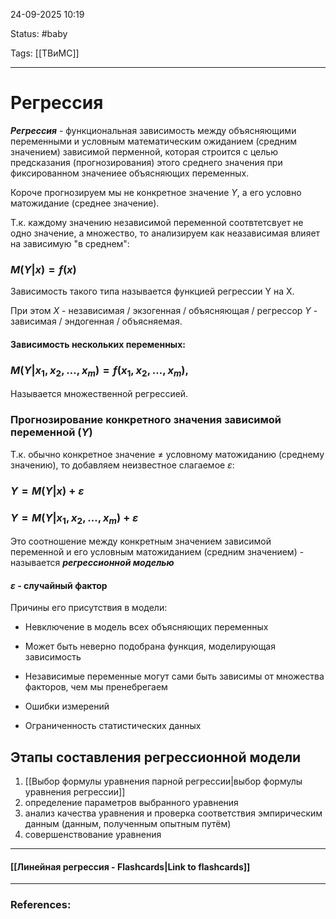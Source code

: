 
24-09-2025 10:19

Status: #baby 

Tags: [[ТВиМС]]

---
# Регрессия

***Регрессия*** - функциональная зависимость между объясняющими переменными и условным математическим ожиданием (средним значением) зависимой перменной, которая строится с целью предсказания (прогнозирования) этого среднего значения при фиксированном значениее объясняющих переменных. 

Короче прогнозируем мы не конкретное значение $Y$, а его условно матожидание (среднее значение).


Т.к. каждому значению независимой переменной соотвтетсвует не одно значение, а множество, то анализируем как неазависимая влияет на зависимую "в среднем":

### $M(Y | x) = f(x)$


Зависимость такого типа называется функцией регрессии Y на X.

При этом
$X$ - независимая / экзогенная / объясняющая / регрессор
$Y$ - зависимая / эндогенная  / объясняемая.

#### Зависимость нескольких переменных:

### $M(Y|x_1, x_2, \dots, x_m) = f(x_1, x_2, \dots, x_m),$

Называется множественной регрессией.



### Прогнозирование конкретного значения зависимой переменной ($Y$)


Т.к. обычно конкретное значение $\neq$ условному матожиданию (среднему значению), то добавляем неизвестное слагаемое $\varepsilon$:

### $Y = M(Y|x) + \varepsilon$

### $Y = M(Y|x_1, x_2, \dots, x_m) + \varepsilon$

Это соотношение между конкретным значением зависимой переменной и его условным матожиданием (средним значением) - называется ***регрессионной моделью***

#### $\varepsilon$ - случайный фактор

Причины его присутствия в модели:

- Невключение в модель всех объясняющих переменных
	 
- Может быть неверно подобрана функция, моделирующая зависимость
	
- Независимые переменные могут сами быть зависимы от множества факторов, чем мы пренебрегаем
	
- Ошибки измерений
	
- Ограниченность статистических данных 



## Этапы составления регрессионной модели

1. [[Выбор формулы уравнения парной регрессии|выбор формулы уравнения регрессии]]
2. определение параметров выбранного уравнения
3. анализ качества уравнения и проверка соответствия эмпирическим данным (данным, полученным опытным путём)
4. совершенствование уравнения


----
#### [[Линейная регрессия - Flashcards|Link to flashcards]]



---
### References:

